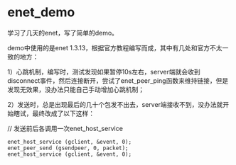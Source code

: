 # enet_demo
学习了几天的enet，写了简单的demo。


demo中使用的是enet 1.3.13，根据官方教程编写而成，其中有几处和官方不太一致的地方：

1）心跳机制，编写时，测试发现如果暂停10s左右，server端就会收到disconnect事件，然后连接断开，尝试了enet_peer_ping函数来维持链接，但是发现无效果，没办法只能自己手动增加心跳机制；

2）发送时，总是出现最后的几十个包发不出去，server端接收不到，没办法就开始瞎试，最终改成了以下这样：

  // 发送前后各调用一次enet_host_service
  ```
  enet_host_service (gclient, &event, 0);
enet_peer_send (gsendpeer, 0, packet);
  enet_host_service (gclient, &event, 0);
  ```

